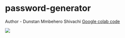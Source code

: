 # password-generator

Author - Dunstan Mmbehero Shivachi
[Google colab code](https://colab.research.google.com/drive/1Idh09__UB2aAUvmbuiXFtmJirXX3JB-T?usp=sharing)

<img src = https://raw.githubusercontent.com/ubuntustan/password-generator/master/images/password.png>
